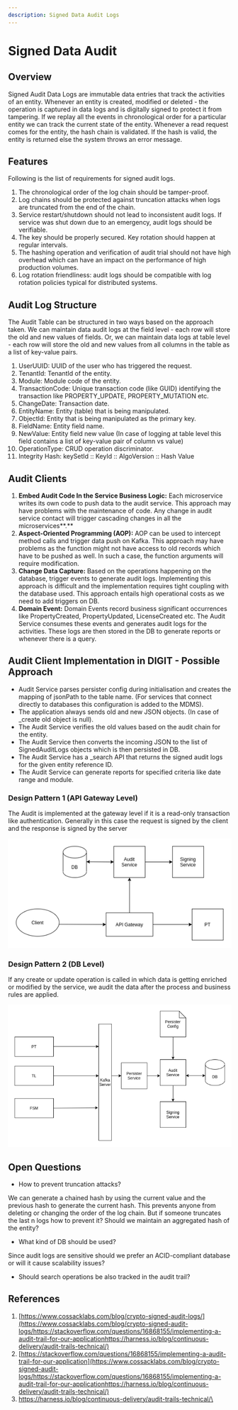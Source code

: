 ```yaml
---
description: Signed Data Audit Logs
---
```


# Signed Data Audit

## Overview

Signed Audit Data Logs are immutable data entries that track the activities of an entity. Whenever an entity is created, modified or deleted - the operation is captured in data logs and is digitally signed to protect it from tampering. If we replay all the events in chronological order for a particular entity we can track the current state of the entity. Whenever a read request comes for the entity, the hash chain is validated. If the hash is valid, the entity is returned else the system throws an error message.

## Features

Following is the list of requirements for signed audit logs.

1. The chronological order of the log chain should be tamper-proof.
2. &#x20;Log chains should be protected against truncation attacks when logs are truncated from the end of the chain.
3. &#x20;Service restart/shutdown should not lead to inconsistent audit logs. If service was shut down due to an emergency, audit logs should be verifiable.
4. &#x20;The key should be properly secured. Key rotation should happen at regular intervals.
5. &#x20;The hashing operation and verification of audit trial should not have high overhead which can have an impact on the performance of high production volumes.
6. &#x20;Log rotation friendliness: audit logs should be compatible with log rotation policies typical for distributed systems.

## Audit Log Structure

The Audit Table can be structured in two ways based on the approach taken. We can maintain data audit logs at the field level - each row will store the old and new values of fields. Or, we can maintain data logs at table level - each row will store the old and new values from all columns in the table as a list of key-value pairs.

1. UserUUID: UUID of the user who has triggered the request.&#x20;
2. TenantId: TenantId of the entity.
3. &#x20;Module: Module code of the entity.
4. &#x20;TransactionCode: Unique transaction code (like GUID) identifying the transaction like PROPERTY\_UPDATE, PROPERTY\_MUTATION etc.
5. &#x20;ChangeDate: Transaction date.
6. &#x20;EntityName: Entity (table) that is being manipulated.
7. &#x20;ObjectId: Entity that is being manipulated as the primary key.
8. FieldName: Entity field name.
9. NewValue: Entity field new value (In case of logging at table level this field contains a list of key-value pair of column vs value)
10. OperationType: CRUD operation discriminator.
11. Integrity Hash: keySetId :: KeyId :: AlgoVersion :: Hash Value

## Audit Clients

1. **Embed Audit Code In the Service Business Logic:** Each microservice writes its own code to push data to the audit service. This approach may have problems with the maintenance of code. Any change in audit service contact will trigger cascading changes in all the microservices**.**
2. **Aspect-Oriented Programming (AOP):** AOP can be used to intercept method calls and trigger data push on Kafka. This approach may have problems as the function might not have access to old records which have to be pushed as well. In such a case, the function arguments will require modification.
3. **Change Data Capture:** Based on the operations happening on the database, trigger events to generate audit logs. Implementing this approach is difficult and the implementation requires tight coupling with the database used. This approach entails high operational costs as we need to add triggers on DB.
4. **Domain Event:** Domain Events record business significant occurrences like PropertyCreated, PropertyUpdated, LicenseCreated etc. The Audit Service consumes these events and generates audit logs for the activities. These logs are then stored in the DB to generate reports or whenever there is a query.

## **Audit Client Implementation in DIGIT - Possible Approach**

* Audit Service parses persister config during initialisation and creates the mapping of jsonPath to the table name. (For services that connect directly to databases this configuration is added to the MDMS).&#x20;
* The application always sends old and new JSON objects. (In case of \_create old object is null).&#x20;
* The Audit Service verifies the old values based on the audit chain for the entity.
* &#x20;The Audit Service then converts the incoming JSON to the list of SignedAuditLogs objects which is then persisted in DB.
* &#x20;The Audit Service has a \_search API that returns the signed audit logs for the given entity reference ID.
* &#x20;The Audit Service can generate reports for specified criteria like date range and module.

### Design Pattern 1 (API Gateway Level)

The Audit is implemented at the gateway level if it is a read-only transaction like authentication. Generally in this case the request is signed by the client and the response is signed by the server

![](<../../.gitbook/assets/Untitled Diagram-Copy of Page-7.drawio.png>)

### Design Pattern 2 (DB Level)

If any create or update operation is called in which data is getting enriched or modified by the service, we audit the data after the process and business rules are applied.

![](<../../.gitbook/assets/Untitled Diagram-Page-7.drawio.png>)

## Open Questions

* How to prevent truncation attacks?&#x20;

We can generate a chained hash by using the current value and the previous hash to generate the current hash. This prevents anyone from deleting or changing the order of the log chain. But if someone truncates the last n logs how to prevent it? Should we maintain an aggregated hash of the entity?

* &#x20;What kind of DB should be used?&#x20;

Since audit logs are sensitive should we prefer an ACID-compliant database or will it cause scalability issues?

* &#x20;Should search operations be also tracked in the audit trail?

## References

1. [https://www.cossacklabs.com/blog/crypto-signed-audit-logs/](https://www.cossacklabs.com/blog/crypto-signed-audit-logs/https://stackoverflow.com/questions/16868155/implementing-a-audit-trail-for-our-applicationhttps://harness.io/blog/continuous-delivery/audit-trails-technical/)
2. [https://stackoverflow.com/questions/16868155/implementing-a-audit-trail-for-our-application](https://www.cossacklabs.com/blog/crypto-signed-audit-logs/https://stackoverflow.com/questions/16868155/implementing-a-audit-trail-for-our-applicationhttps://harness.io/blog/continuous-delivery/audit-trails-technical/)
3. [https://harness.io/blog/continuous-delivery/audit-trails-technical/\
   ](https://www.cossacklabs.com/blog/crypto-signed-audit-logs/https://stackoverflow.com/questions/16868155/implementing-a-audit-trail-for-our-applicationhttps://harness.io/blog/continuous-delivery/audit-trails-technical/)
